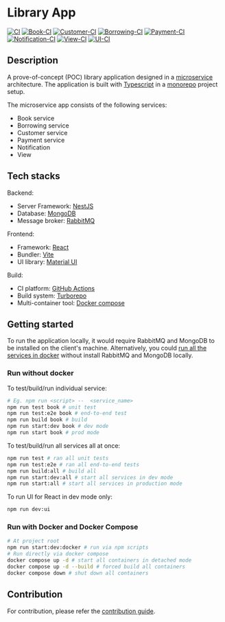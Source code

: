 # Library App

[![CI](https://github.com/ckng0221/library-app/actions/workflows/ci.yml/badge.svg)](https://github.com/ckng0221/library-app/actions/workflows/ci.yml)
[![Book-CI](https://github.com/ckng0221/library-app/actions/workflows/book-ci.yml/badge.svg)](https://github.com/ckng0221/library-app/actions/workflows/book-ci.yml)
[![Customer-CI](https://github.com/ckng0221/library-app/actions/workflows/customer-ci.yml/badge.svg)](https://github.com/ckng0221/library-app/actions/workflows/customer-ci.yml)
[![Borrowing-CI](https://github.com/ckng0221/library-app/actions/workflows/borrowing-ci.yml/badge.svg)](https://github.com/ckng0221/library-app/actions/workflows/borrowing-ci.yml)
[![Payment-CI](https://github.com/ckng0221/library-app/actions/workflows/payment-ci.yml/badge.svg)](https://github.com/ckng0221/library-app/actions/workflows/payment-ci.yml)
[![Notification-CI](https://github.com/ckng0221/library-app/actions/workflows/notification-ci.yml/badge.svg)](https://github.com/ckng0221/library-app/actions/workflows/notification-ci.yml)
[![View-CI](https://github.com/ckng0221/library-app/actions/workflows/view-ci.yml/badge.svg)](https://github.com/ckng0221/library-app/actions/workflows/view-ci.yml)
[![UI-CI](https://github.com/ckng0221/library-app/actions/workflows/ui-ci.yml/badge.svg)](https://github.com/ckng0221/library-app/actions/workflows/ui-ci.yml)

## Description

A prove-of-concept (POC) library application designed in a [microservice](https://microservices.io/) architecture. The application is built with [Typescript](https://www.typescriptlang.org/) in a [monorepo](https://monorepo.tools/) project setup.

The microservice app consists of the following services:

- Book service
- Borrowing service
- Customer service
- Payment service
- Notification
- View

## Tech stacks

Backend:

- Server Framework: [NestJS](https://nestjs.com/)
- Database: [MongoDB](https://www.mongodb.com/)
- Message broker: [RabbitMQ](https://www.rabbitmq.com/)

Frontend:

- Framework: [React](https://react.dev/)
- Bundler: [Vite](https://vitejs.dev/)
- UI library: [Material UI](https://mui.com/)

Build:

- CI platform: [GitHub Actions](https://react.dev/)
- Build system: [Turborepo](https://turbo.build/)
- Multi-container tool: [Docker compose](https://docs.docker.com/compose/)

## Getting started

To run the application locally, it would require RabbitMQ and MongoDB to be installed on the client's machine.
Alternatively, you could [run all the services in docker](#run-with-docker-and-docker-compose) without install RabbitMQ and MongoDB locally.

### Run without docker

To test/build/run individual service:

```bash
# Eg. npm run <script> --  <service_name>
npm run test book # unit test
npm run test:e2e book # end-to-end test
npm run build book # build
npm run start:dev book # dev mode
npm run start book # prod mode
```

To test/build/run all services all at once:

```bash
npm run test # ran all unit tests
npm run test:e2e # ran all end-to-end tests
npm run build:all # build all
npm run start:dev:all # start all services in dev mode
npm run start:all # start all services in production mode
```

To run UI for React in dev mode only:

```bash
npm run dev:ui
```

### Run with Docker and Docker Compose

```bash
# At project root
npm run start:dev:docker # run via npm scripts
# Run directly via docker compose
docker compose up -d # start all containers in detached mode
docker compose up -d --build # forced build all containers
docker compose down # shut down all containers
```

## Contribution

For contribution, please refer the [contribution guide](CONTRIBUTING.md).
